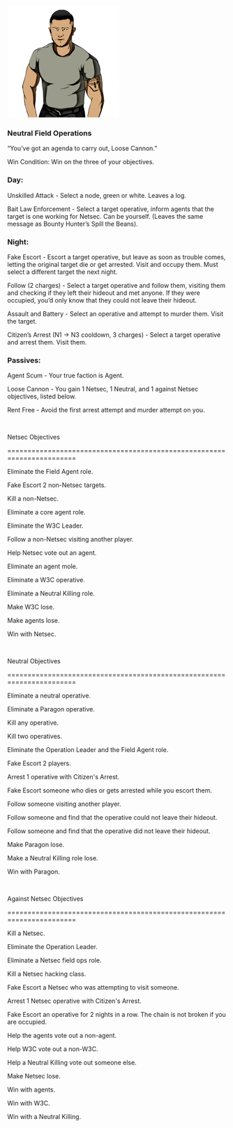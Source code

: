 ![loosecannon.png](Images/loosecannon.png)

### **Neutral Field Operations**

“You’ve got an agenda to carry out, Loose Cannon.”

Win Condition: Win on the three of your objectives.

### **Day:**

Unskilled Attack - Select a node, green or white. Leaves a log.

Bait Law Enforcement - Select a target operative, inform agents that the target is one working for Netsec. Can be yourself. (Leaves the same message as Bounty Hunter’s Spill the Beans).

### **Night:**

Fake Escort - Escort a target operative, but leave as soon as trouble comes, letting the original target die or get arrested. Visit and occupy them. Must select a different target the next night.

Follow (2 charges) - Select a target operative and follow them, visiting them and checking if they left their hideout and met anyone. If they were occupied, you’d only know that they could not leave their hideout.

Assault and Battery - Select an operative and attempt to murder them. Visit the target.

Citizen’s Arrest (N1 -> N3 cooldown, 3 charges) - Select a target operative and arrest them. Visit them.

### **Passives:**

Agent Scum - Your true faction is Agent.

Loose Cannon - You gain 1 Netsec, 1 Neutral, and 1 against Netsec objectives, listed below.

Rent Free - Avoid the first arrest attempt and murder attempt on you.

<br>

Netsec Objectives

=======================================================================

Eliminate the Field Agent role.

Fake Escort 2 non-Netsec targets.

Kill a non-Netsec.

Eliminate a core agent role.

Eliminate the W3C Leader.

Follow a non-Netsec visiting another player.

Help Netsec vote out an agent.

Eliminate an agent mole.

Eliminate a W3C operative.

Eliminate a Neutral Killing role.

Make W3C lose.

Make agents lose.

Win with Netsec.

<br>

Neutral Objectives

=======================================================================

Eliminate a neutral operative.

Eliminate a Paragon operative.

Kill any operative.

Kill two operatives.

Eliminate the Operation Leader and the Field Agent role.

Fake Escort 2 players.

Arrest 1 operative with Citizen's Arrest.

Fake Escort someone who dies or gets arrested while you escort them.

Follow someone visiting another player.

Follow someone and find that the operative could not leave their hideout.

Follow someone and find that the operative did not leave their hideout.

Make Paragon lose.

Make a Neutral Killing role lose.

Win with Paragon.

<br>

Against Netsec Objectives

=======================================================================

Kill a Netsec.

Eliminate the Operation Leader.

Eliminate a Netsec field ops role.

Kill a Netsec hacking class.

Fake Escort a Netsec who was attempting to visit someone.

Arrest 1 Netsec operative with Citizen's Arrest.

Fake Escort an operative for 2 nights in a row. The chain is not broken if you are occupied.

Help the agents vote out a non-agent.

Help W3C vote out a non-W3C.

Help a Neutral Killing vote out someone else.

Make Netsec lose.

Win with agents.

Win with W3C.

Win with a Neutral Killing.